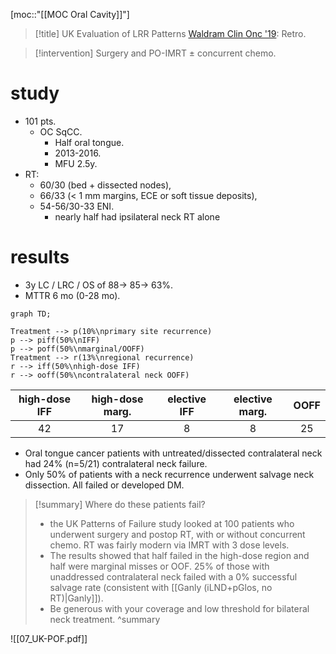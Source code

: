 [moc::"[[MOC Oral Cavity]]"]
>[!title]
> UK Evaluation of LRR Patterns [Waldram Clin Onc '19](https://www.ncbi.nlm.nih.gov/pubmed/31668378): Retro. 

>[!intervention] 
> Surgery and PO-IMRT ± concurrent chemo.

# study
- 101 pts. 
	- OC SqCC. 
		- Half oral tongue. 
		- 2013-2016. 
		- MFU 2.5y.
- RT:
	- 60/30 (bed + dissected nodes), 
	- 66/33 (< 1 mm margins, ECE or soft tissue deposits), 
	- 54-56/30-33 ENI.
		- nearly half had ipsilateral neck RT alone

# results
- 3y LC / LRC / OS of 88→ 85→ 63%.
- MTTR 6 mo (0-28 mo).

```mermaid
graph TD;

Treatment --> p(10%\nprimary site recurrence)
p --> piff(50%\nIFF)
p --> poff(50%\nmarginal/OOFF)
Treatment --> r(13%\nregional recurrence)
r --> iff(50%\nhigh-dose IFF)
r --> ooff(50%\ncontralateral neck OOFF)
```

| high-dose IFF | high-dose marg. | elective IFF | elective marg. | OOFF |
|:-------------:|:---------------:|:------------:|:--------------:|:----:|
|      42       |       17        |      8       |       8        |  25  |

- Oral tongue cancer patients with untreated/dissected contralateral neck had 24% (n=5/21) contralateral neck failure.
- Only 50% of patients with a neck recurrence underwent salvage neck dissection. All failed or developed DM.

>[!summary] 
> Where do these patients fail?
> - the UK Patterns of Failure study looked at 100 patients who underwent surgery and postop RT, with or without concurrent chemo. RT was fairly modern via IMRT with 3 dose levels. 
> - The results showed that half failed in the high-dose region and half were marginal misses or OOF. 25% of those with unaddressed contralateral neck failed with a 0% successful salvage rate (consistent with [[Ganly (iLND+pGlos, no RT)|Ganly]]).  
> - Be generous with your coverage and low threshold for bilateral neck treatment. 
>^summary

![[07_UK-POF.pdf]]